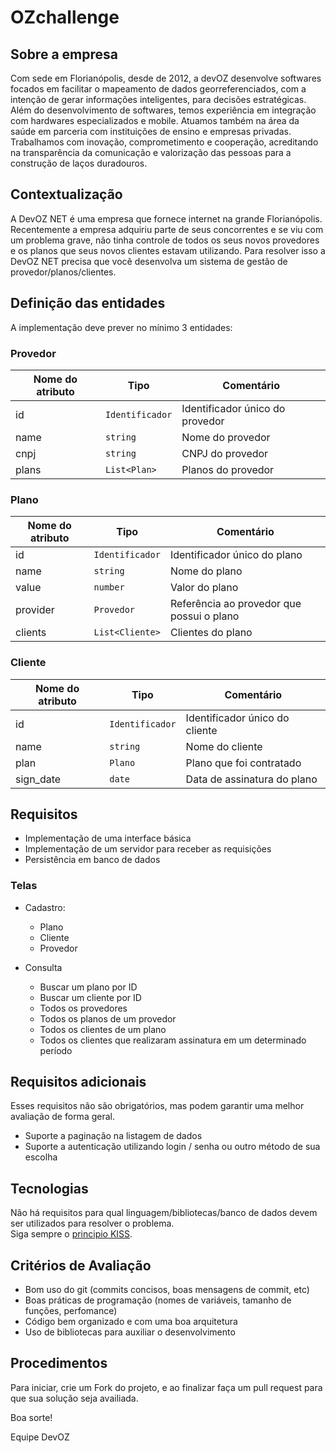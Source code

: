 # OZchallenge

## Sobre a empresa
Com sede em Florianópolis, desde de 2012, a devOZ desenvolve softwares focados em facilitar o mapeamento de dados georreferenciados, com a intenção de gerar informações inteligentes, para decisões estratégicas. Além do desenvolvimento de softwares, temos experiência em integração com hardwares especializados e mobile. Atuamos também na área da saúde em parceria com instituições de ensino e empresas privadas. Trabalhamos com inovação, comprometimento e cooperação, acreditando na transparência da comunicação e valorização das pessoas para a construção de laços duradouros.

## Contextualização

A DevOZ NET é uma empresa que fornece internet na grande Florianópolis. Recentemente a empresa adquiriu parte de seus concorrentes e se viu com um problema grave, não tinha controle de todos os seus novos provedores e os planos que seus novos clientes estavam utilizando. Para resolver isso a DevOZ NET precisa que você desenvolva um sistema de gestão de provedor/planos/clientes.

## Definição das entidades
A implementação deve prever no mínimo 3 entidades:

### Provedor

| Nome do atributo | Tipo          | Comentário                                                                                      |
|------------------|---------------|-------------------------------------------------------------------------------------------------|
| id               | `Identificador`      | Identificador único do provedor                                                                 |
| name             | `string`      | Nome do provedor                                                                                |
| cnpj             | `string`      | CNPJ do provedor                                                                                |
| plans            | `List<Plan>`  | Planos do provedor                                                                              |

### Plano
| Nome do atributo | Tipo          | Comentário                                                                                      |
|------------------|---------------|-------------------------------------------------------------------------------------------------|
| id               | `Identificador`      | Identificador único do plano                                                                 |
| name             | `string`      | Nome do plano                                                                                |
| value            | `number`      | Valor do plano                                                                                |
| provider         | `Provedor`    | Referência ao provedor que possui o plano                                                       |
| clients          | `List<Cliente>`| Clientes do plano                                                  |

### Cliente
| Nome do atributo | Tipo          | Comentário                                                                                      |
|------------------|---------------|-------------------------------------------------------------------------------------------------|
| id               | `Identificador`      | Identificador único do cliente                                                                 |
| name             | `string`      | Nome do cliente                                                                         |
| plan             | `Plano`       | Plano que foi contratado                                                                        |
| sign_date        | `date`        | Data de assinatura do plano                                                                     |

## Requisitos

* Implementação de uma interface básica
* Implementação de um servidor para receber as requisições
* Persistência em banco de dados

### Telas
* Cadastro:
    * Plano
    * Cliente
    * Provedor

* Consulta
    * Buscar um plano por ID
    * Buscar um cliente por ID
    * Todos os provedores
    * Todos os planos de um provedor
    * Todos os clientes de um plano
    * Todos os clientes que realizaram assinatura em um determinado período

### 

## Requisitos adicionais
Esses requisitos não são obrigatórios, mas podem garantir uma melhor avaliação de forma geral.
* Suporte a paginação na listagem de dados
* Suporte a autenticação utilizando login / senha ou outro método de sua escolha

## Tecnologias
Não há requisitos para qual linguagem/bibliotecas/banco de dados devem ser utilizados para resolver o problema. <br>
Siga sempre o [principio KISS](https://pt.wikipedia.org/wiki/Princ%C3%ADpio_KISS).

## Critérios de Avaliação
* Bom uso do git (commits concisos, boas mensagens de commit, etc)
* Boas práticas de programação (nomes de variáveis, tamanho de funções, perfomance)
* Código bem organizado e com uma boa arquitetura
* Uso de bibliotecas para auxiliar o desenvolvimento

## Procedimentos
Para iniciar, crie um Fork do projeto, e ao finalizar faça um pull request para que sua solução seja availiada.

Boa sorte!

Equipe DevOZ	

